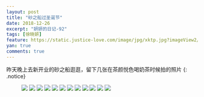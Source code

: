 ```yaml
---
layout: post
title: "砂之船过圣诞节"
date: 2018-12-26
excerpt: "妍妍的日记-92"
tags: [徐晓妍]
feature: https://static.justice-love.com/image/jpg/xktp.jpg?imageView2/1/w/1200/h/500
yan: true
comments: true
---
```

昨天晚上去新开业的砂之船逛逛，留下几张在茶颜悦色喝奶茶时候拍的照片
{: .notice}
<figure>
    <img src="{{ site.staticUrl }}/yanyan/image/shazhichuanshengdan1.jpg?imageMogr2/auto-orient" />
    <img src="{{ site.staticUrl }}/yanyan/image/shazhichuanshengdan2.jpg?imageMogr2/auto-orient" />
    <img src="{{ site.staticUrl }}/yanyan/image/shazhichuanshengdan3.jpg?imageMogr2/auto-orient" />
    <img src="{{ site.staticUrl }}/yanyan/image/shazhichuanshengdan4.jpg?imageMogr2/auto-orient" />
    <img src="{{ site.staticUrl }}/yanyan/image/shazhichuanshengdan5.jpg?imageMogr2/auto-orient" />
    <img src="{{ site.staticUrl }}/yanyan/image/shazhichuanshengdan6.jpg?imageMogr2/auto-orient" />
    <img src="{{ site.staticUrl }}/yanyan/image/shazhichuanshengdan7.jpg?imageMogr2/auto-orient" />
    <img src="{{ site.staticUrl }}/yanyan/image/shazhichuanshengdan8.jpg?imageMogr2/auto-orient" />
    <img src="{{ site.staticUrl }}/yanyan/image/shazhichuanshengdan10.jpg?imageMogr2/auto-orient" />
    <img src="{{ site.staticUrl }}/yanyan/image/shazhichuanshengdan11.jpg?imageMogr2/auto-orient" />
    <img src="{{ site.staticUrl }}/yanyan/image/shazhichuanshengdan13.jpg?imageMogr2/auto-orient" />
    <img src="{{ site.staticUrl }}/yanyan/image/shazhichuanshengdan9.jpg?imageMogr2/auto-orient" />
</figure>
